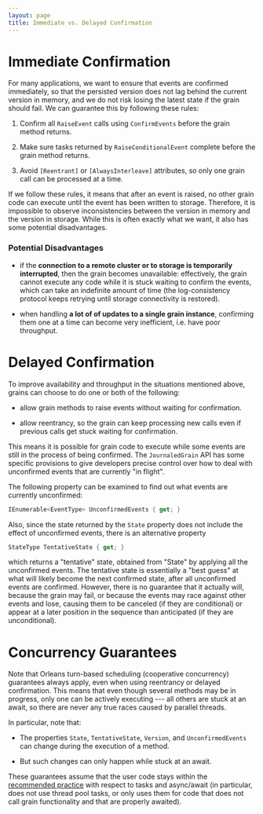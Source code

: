 ```yaml
---
layout: page
title: Immediate vs. Delayed Confirmation
---
```


# Immediate Confirmation

For many applications, we want to ensure that events are confirmed immediately, so that the persisted version does not lag behind the current version in memory, and we do not risk losing the latest state if the grain should fail. We can guarantee this by following these rules:

1. Confirm all `RaiseEvent` calls using `ConfirmEvents` before the grain method returns.

1. Make sure tasks returned by `RaiseConditionalEvent` complete before the grain method returns.

1. Avoid  `[Reentrant]` or `[AlwaysInterleave]` attributes, so only one grain call can be processed at a time.

If we follow these rules, it means that after an event is raised, no other grain code can execute until the event has been written to storage. Therefore, it is impossible to observe inconsistencies between the version in memory and the version in storage. While this is often exactly what we want, it also has some potential disadvantages.


### Potential Disadvantages

* if the **connection to a remote cluster or to storage is temporarily interrupted**, then the grain becomes unavailable: effectively, the grain cannot execute any code while it is stuck waiting to confirm the events, which can take an indefinite amount of time (the log-consistency protocol keeps retrying until storage connectivity is restored).

* when handling **a lot of of updates to a single grain instance**, confirming them one at a time can become very inefficient, i.e. have poor throughput.


# Delayed Confirmation

To improve availability and throughput in the situations mentioned above, grains can choose to do one or both of the following:

* allow grain methods to raise events without waiting for confirmation.

* allow reentrancy, so the grain can keep processing new calls even if previous calls get stuck waiting for confirmation.

This means it is possible for grain code to execute while some events are still in the process of being confirmed. The `JournaledGrain` API has some specific provisions to give developers precise control over how to deal with unconfirmed events that are currently "in flight".

The following property can be examined to find out what events are currently unconfirmed:

```csharp
IEnumerable<EventType> UnconfirmedEvents { get; }
```
Also, since the state returned by the `State` property does not include the effect of unconfirmed events, there is an alternative property

```csharp
StateType TentativeState { get; }
```

which returns a "tentative" state, obtained from "State" by applying all the unconfirmed events. The tentative state is essentially a "best guess" at what will likely become the next confirmed state, after all unconfirmed events are confirmed. However, there is no guarantee that it actually will, because the grain may fail, or because the events may race against other events and lose, causing them to be canceled (if they are conditional) or appear at a later position in the sequence than anticipated (if they are unconditional).

# Concurrency Guarantees

Note that Orleans turn-based scheduling (cooperative concurrency) guarantees always apply, even when using reentrancy or delayed confirmation. This means that even though several methods may be in progress, only one can be actively executing --- all others are stuck at an await, so there are never any true races caused by parallel threads.

In particular, note that:

- The properties `State`, `TentativeState`, `Version`, and `UnconfirmedEvents` can change during the execution of a  method.

- But such changes can only happen while stuck at an await.

These guarantees assume that the user code stays within the [recommended practice](../external_tasks_and_grains.md) with respect to tasks and async/await (in particular, does not use thread pool tasks, or only uses them for code that does not call grain functionality and that are properly awaited).  
